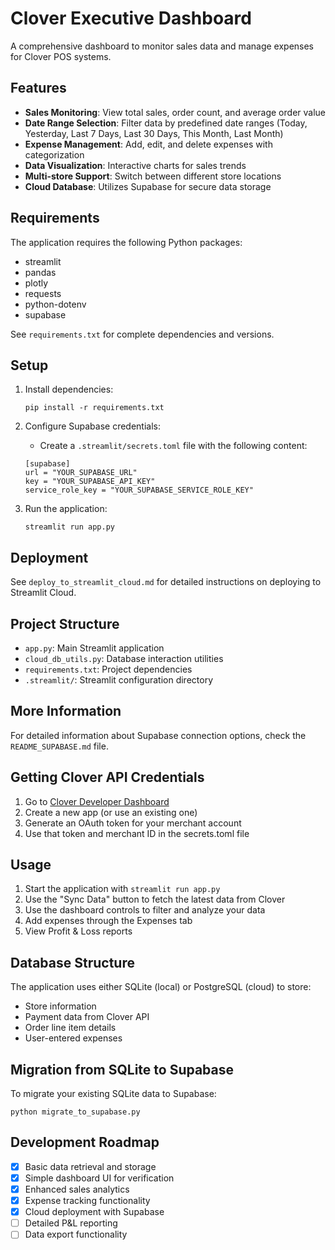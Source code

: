 # Clover Executive Dashboard

A comprehensive dashboard to monitor sales data and manage expenses for Clover POS systems.

## Features

- **Sales Monitoring**: View total sales, order count, and average order value
- **Date Range Selection**: Filter data by predefined date ranges (Today, Yesterday, Last 7 Days, Last 30 Days, This Month, Last Month)
- **Expense Management**: Add, edit, and delete expenses with categorization
- **Data Visualization**: Interactive charts for sales trends
- **Multi-store Support**: Switch between different store locations
- **Cloud Database**: Utilizes Supabase for secure data storage

## Requirements

The application requires the following Python packages:
- streamlit
- pandas
- plotly
- requests
- python-dotenv
- supabase

See `requirements.txt` for complete dependencies and versions.

## Setup

1. Install dependencies:
   ```
   pip install -r requirements.txt
   ```

2. Configure Supabase credentials:
   - Create a `.streamlit/secrets.toml` file with the following content:
   ```
   [supabase]
   url = "YOUR_SUPABASE_URL"
   key = "YOUR_SUPABASE_API_KEY"
   service_role_key = "YOUR_SUPABASE_SERVICE_ROLE_KEY"
   ```

3. Run the application:
   ```
   streamlit run app.py
   ```

## Deployment

See `deploy_to_streamlit_cloud.md` for detailed instructions on deploying to Streamlit Cloud.

## Project Structure

- `app.py`: Main Streamlit application
- `cloud_db_utils.py`: Database interaction utilities
- `requirements.txt`: Project dependencies
- `.streamlit/`: Streamlit configuration directory

## More Information

For detailed information about Supabase connection options, check the `README_SUPABASE.md` file.

## Getting Clover API Credentials

1. Go to [Clover Developer Dashboard](https://sandbox.dev.clover.com/developers)
2. Create a new app (or use an existing one)
3. Generate an OAuth token for your merchant account
4. Use that token and merchant ID in the secrets.toml file

## Usage

1. Start the application with `streamlit run app.py`
2. Use the "Sync Data" button to fetch the latest data from Clover
3. Use the dashboard controls to filter and analyze your data
4. Add expenses through the Expenses tab
5. View Profit & Loss reports

## Database Structure

The application uses either SQLite (local) or PostgreSQL (cloud) to store:
- Store information
- Payment data from Clover API
- Order line item details
- User-entered expenses

## Migration from SQLite to Supabase

To migrate your existing SQLite data to Supabase:
```
python migrate_to_supabase.py
```

## Development Roadmap

- [x] Basic data retrieval and storage
- [x] Simple dashboard UI for verification
- [x] Enhanced sales analytics
- [x] Expense tracking functionality
- [x] Cloud deployment with Supabase
- [ ] Detailed P&L reporting
- [ ] Data export functionality 